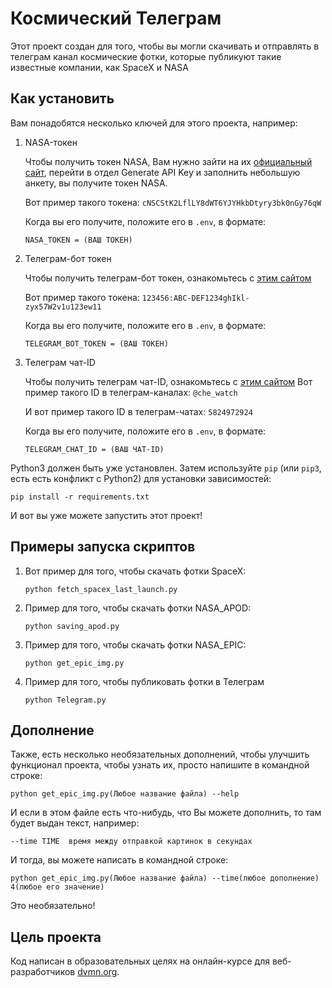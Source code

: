 # Космический Телеграм
Этот проект создан для того, чтобы вы могли скачивать и отправлять в телеграм канал космические фотки, которые публикуют такие известные компании, как SpaceX и NASA

## Как установить
Вам понадобятся несколько ключей для этого проекта, например:

1. NASA-токен

    Чтобы получить токен NASA, Вам нужно зайти на их [официальный сайт](https://api.nasa.gov/), перейти в отдел Generate API Key и заполнить небольшую анкету, вы получите токен NASA.

    Вот пример такого токена: `cNSCStK2LflLY8dWT6YJYHkbDtyry3bk0nGy76qW` 

    Когда вы его получите, положите его в `.env`, в формате:

    ```
    NASA_TOKEN = (ВАШ ТОКЕН)
    ```

        
2. Телеграм-бот токен

    Чтобы получить телеграм-бот токен, ознакомьтесь с [этим сайтом](https://parsemachine.com/articles/gde-najti-token-bota-telegram-api/)

    Вот пример такого токена: `123456:ABC-DEF1234ghIkl-zyx57W2v1u123ew11 `

    Когда вы его получите, положите его в `.env`, в формате:

    ```
    TELEGRAM_BOT_TOKEN = (ВАШ ТОКЕН)
    ```


3. Телеграм чат-ID

    Чтобы получить телеграм чат-ID, ознакомьтесь с [этим сайтом](https://lumpics.ru/how-find-out-chat-id-in-telegram/)
    Вот пример такого ID в телеграм-каналах: `@che_watch`

    И вот пример такого ID в телеграм-чатах: `5824972924`

    Когда вы его получите, положите его в `.env`, в формате:

    ```
    TELEGRAM_CHAT_ID = (ВАШ ЧАТ-ID)
    ```


Python3 должен быть уже установлен. Затем используйте `pip` (или `pip3`, есть есть конфликт с Python2) для установки зависимостей:
```
pip install -r requirements.txt
```

И вот вы уже можете запустить этот проект!


## Примеры запуска скриптов
1. 
    Вот пример для того, чтобы скачать фотки SpaceX:
    ```
    python fetch_spacex_last_launch.py
    ```
2. 
    Пример для того, чтобы скачать фотки NASA_APOD:
    ```
    python saving_apod.py
    ```
3. 
    Пример для того, чтобы скачать фотки NASA_EPIC:
    ```
    python get_epic_img.py
    ```
4. 
    Пример для того, чтобы публиковать фотки в Телеграм
    ```
    python Telegram.py
    ```

## Дополнение 
Также, есть несколько необязательных дополнений, чтобы улучшить функционал проекта, чтобы узнать их, просто напишите в командной строке:
```
python get_epic_img.py(Любое название файла) --help
```
И если в этом файле есть что-нибудь, что Вы можете дополнить, то там будет выдан текст, например:
```
--time TIME  время между отправкой картинок в секундах
```
И тогда, вы можете написать в командной строке:
```
python get_epic_img.py(Любое название файла) --time(любое дополнение) 4(любое его значение)
```
Это необязательно!
## Цель проекта
Код написан в образовательных целях на онлайн-курсе для веб-разработчиков [dvmn.org](https://dvmn.org/).
